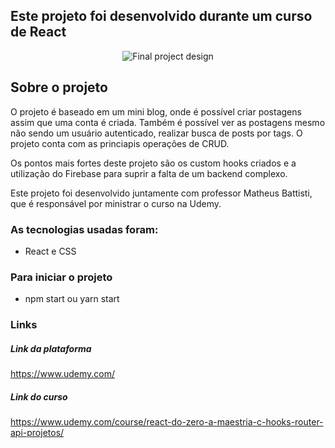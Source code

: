 ## Este projeto foi desenvolvido durante um curso de React
<div align="center">
  
![Final project design](https://user-images.githubusercontent.com/43121767/181079909-bd28b8dc-e2f5-4e81-a057-1dbf045da35e.png)


</div>

## Sobre o projeto

O projeto é baseado em um mini blog, onde é possível criar postagens assim que uma conta é criada. Também é possível ver as postagens mesmo não sendo um usuário autenticado, realizar busca de posts por tags.
O projeto conta com as princiapis operações de CRUD.

Os pontos mais fortes deste projeto são os custom hooks criados e a utilização do Firebase para suprir a falta de um backend complexo. 


Este projeto foi desenvolvido juntamente com professor Matheus Battisti, que é responsável por ministrar o curso na Udemy.

### As tecnologias usadas foram:
- React e CSS


### Para iniciar o projeto

- npm start ou yarn start

### Links
##### Link da plataforma

https://www.udemy.com/

##### Link do curso
https://www.udemy.com/course/react-do-zero-a-maestria-c-hooks-router-api-projetos/
